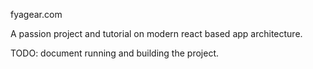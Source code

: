 fyagear.com

A passion project and tutorial on modern react based app architecture.

TODO: document running and building the project.